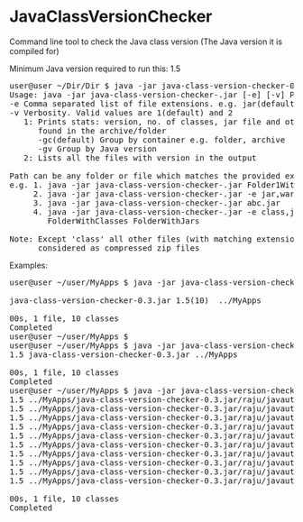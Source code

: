# JavaClassVersionChecker
Command line tool to check the Java class version (The Java version it is compiled for)

Minimum Java version required to run this: 1.5

<pre>
user@user ~/Dir/Dir $ java -jar java-class-version-checker-0.3.jar 
Usage: java -jar java-class-version-checker-<version>.jar [-e] [-v] Path1 Path2 ..
-e Comma separated list of file extensions. e.g. jar(default),war,class,.. 
-v Verbosity. Valid values are 1(default) and 2
   1: Prints stats: version, no. of classes, jar file and other versions of class files
      found in the archive/folder
      -gc(default) Group by container e.g. folder, archive
      -gv Group by Java version
   2: Lists all the files with version in the output

Path can be any folder or file which matches the provided extension(s)
e.g. 1. java -jar java-class-version-checker-<version>.jar Folder1WithJars Folder2WithJars
     2. java -jar java-class-version-checker-<version>.jar -e jar,war,ear xyz.war abc.ear Folder2
     3. java -jar java-class-version-checker-<version>.jar abc.jar
     4. java -jar java-class-version-checker-<version>.jar -e class,jar abc.jar Xyz.class
        FolderWithClasses FolderWithJars

Note: Except 'class' all other files (with matching extension e.g. war,zip,ear) will be
      considered as compressed zip files
</pre>

Examples:

<pre>
user@user ~/user/MyApps $ java -jar java-class-version-checker-0.3.jar -gc ../MyApps/java-class-version-checker-0.3.jar 

java-class-version-checker-0.3.jar 1.5(10)  ../MyApps

00s, 1 file, 10 classes
Completed
user@user ~/user/MyApps $ 
user@user ~/user/MyApps $ java -jar java-class-version-checker-0.3.jar -gv ../MyApps/java-class-version-checker-0.3.jar 
1.5 java-class-version-checker-0.3.jar ../MyApps

00s, 1 file, 10 classes
Completed
user@user ~/user/MyApps $ java -jar java-class-version-checker-0.3.jar -v 2 ../MyApps/java-class-version-checker-0.3.jar 
1.5 ../MyApps/java-class-version-checker-0.3.jar/raju/javautils/cvc/ProgressUpdater.class
1.5 ../MyApps/java-class-version-checker-0.3.jar/raju/javautils/cvc/MutableInteger.class
1.5 ../MyApps/java-class-version-checker-0.3.jar/raju/javautils/cvc/Version.class
1.5 ../MyApps/java-class-version-checker-0.3.jar/raju/javautils/cvc/Main$1.class
1.5 ../MyApps/java-class-version-checker-0.3.jar/raju/javautils/cvc/Main.class
1.5 ../MyApps/java-class-version-checker-0.3.jar/raju/javautils/cvc/Result$Failure.class
1.5 ../MyApps/java-class-version-checker-0.3.jar/raju/javautils/cvc/Result$Success.class
1.5 ../MyApps/java-class-version-checker-0.3.jar/raju/javautils/cvc/Result.class
1.5 ../MyApps/java-class-version-checker-0.3.jar/raju/javautils/cvc/Scanner$1.class
1.5 ../MyApps/java-class-version-checker-0.3.jar/raju/javautils/cvc/Scanner.class

00s, 1 file, 10 classes
Completed
</pre>
